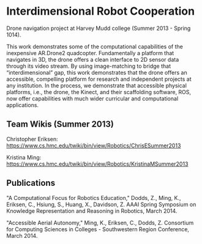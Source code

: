 Interdimensional Robot Cooperation
==================================

Drone navigation project at Harvey Mudd college (Summer 2013 - Spring 1014).

This work demonstrates some of the computational capabilities of the inexpensive AR.Drone2 quadcopter. Fundamentally a platform that navigates in 3D, the drone offers a clean interface to 2D sensor data through its video stream. By using image-matching to bridge that “interdimensional” gap, this work demonstrates that the drone offers an accessible, compelling platform for research and independent projects at any institution. In the process, we demonstrate that accessible physical platforms, i.e., the drone, the Kinect, and their scaffolding software, ROS, now offer capabilities with much wider curricular and computational applications.

Team Wikis (Summer 2013)
----------------------------------

Christopher Eriksen: https://www.cs.hmc.edu/twiki/bin/view/Robotics/ChrisESummer2013

Kristina Ming: https://www.cs.hmc.edu/twiki/bin/view/Robotics/KristinaMSummer2013

Publications
----------------------------------

"A Computational Focus for Robotics Education," Dodds, Z., Ming, K., Eriksen, C., Hsiung, S., Huang, X., Davidson, Z. AAAI Spring Symposium on Knowledge Representation and Reasoning in Robotics, March 2014.

"Accessible Aerial Autonomy," Ming, K., Eriksen, C., Dodds, Z. Consortium for Computing Sciences in Colleges - Southwestern Region Conference, March 2014.
